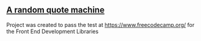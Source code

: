 ## [A random quote machine](https://andreaslohbrunner.github.io/random-quote-machine/)

 Project was created to pass the test at https://www.freecodecamp.org/
 for the Front End Development Libraries